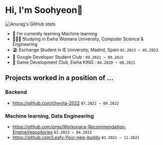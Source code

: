 # Hi, I'm Soohyeon👋
![Anurag's GitHub stats](https://github-readme-stats.vercel.app/api?username=SoohyeonB&show_icons=true&theme=vision-friendly-dark)

- 🌱 I’m currently learning Machine learning
- 🧑🏻‍💻 Studying in Ewha Womans University, Computer Science & Engineering
- 🏖  Exchange Student in IE University, Madrid, Spain `01.2023 ~ 05.2023`
- 🦥 Google Developer Student Club : `09.2021 ~ 08.2022`
- 👾 Game Development Club, Ewha KING :  `04.2020 ~ 08.2021`

## Projects worked in a position of ...
### Backend
- https://github.com/chevita-2022 `07.2022 ~ 09.2022`

### Machine learning, Data Engineering
- https://github.com/orgs/Workspace-Recommendation-Engine/repositories `03.2023 ~ 04.2023`
- https://github.com/Leafy-Your-new-buddy `03.2021 ~ 11.2021`




<!--[![Solved.ac Profile](http://mazassumnida.wtf/api/v2/generate_badge?boj=colinee2cm)](https://solved.ac/colinee2cm/)





<!--
**SoohyeonB/SoohyeonB** is a ✨ _special_ ✨ repository because its `README.md` (this file) appears on your GitHub profile.

Here are some ideas to get you started:

- 🔭 I’m currently working on ...
- 🌱 I’m currently learning ...
- 👯 I’m looking to collaborate on ...
- 🤔 I’m looking for help with ...
- 💬 Ask me about ...
- 📫 How to reach me: ...
- 😄 Pronouns: ...
- ⚡ Fun fact: ...
-->
